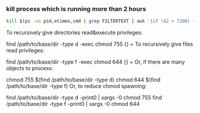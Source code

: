 ### kill process which is running more than 2 hours
```bash
kill $(ps -eo pid,etimes,cmd | grep FILTERTEXT | awk '{if ($2 > 7200) {print $1}}')
```

To recursively give directories read&execute privileges:

find /path/to/base/dir -type d -exec chmod 755 {} +
To recursively give files read privileges:

find /path/to/base/dir -type f -exec chmod 644 {} +
Or, if there are many objects to process:

chmod 755 $(find /path/to/base/dir -type d)
chmod 644 $(find /path/to/base/dir -type f)
Or, to reduce chmod spawning:

find /path/to/base/dir -type d -print0 | xargs -0 chmod 755 
find /path/to/base/dir -type f -print0 | xargs -0 chmod 644
